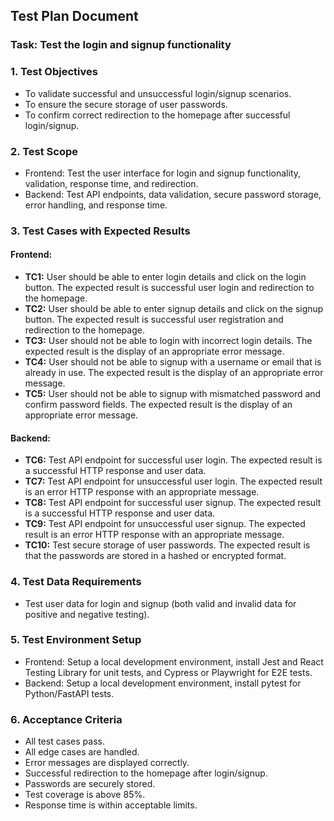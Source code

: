 ## Test Plan Document

### Task: Test the login and signup functionality

### 1. Test Objectives
- To validate successful and unsuccessful login/signup scenarios.
- To ensure the secure storage of user passwords.
- To confirm correct redirection to the homepage after successful login/signup.

### 2. Test Scope
- Frontend: Test the user interface for login and signup functionality, validation, response time, and redirection. 
- Backend: Test API endpoints, data validation, secure password storage, error handling, and response time.

### 3. Test Cases with Expected Results

#### Frontend:

- **TC1:** User should be able to enter login details and click on the login button. The expected result is successful user login and redirection to the homepage.
- **TC2:** User should be able to enter signup details and click on the signup button. The expected result is successful user registration and redirection to the homepage.
- **TC3:** User should not be able to login with incorrect login details. The expected result is the display of an appropriate error message.
- **TC4:** User should not be able to signup with a username or email that is already in use. The expected result is the display of an appropriate error message.
- **TC5:** User should not be able to signup with mismatched password and confirm password fields. The expected result is the display of an appropriate error message.

#### Backend:

- **TC6:** Test API endpoint for successful user login. The expected result is a successful HTTP response and user data.
- **TC7:** Test API endpoint for unsuccessful user login. The expected result is an error HTTP response with an appropriate message.
- **TC8:** Test API endpoint for successful user signup. The expected result is a successful HTTP response and user data.
- **TC9:** Test API endpoint for unsuccessful user signup. The expected result is an error HTTP response with an appropriate message.
- **TC10:** Test secure storage of user passwords. The expected result is that the passwords are stored in a hashed or encrypted format.

### 4. Test Data Requirements

- Test user data for login and signup (both valid and invalid data for positive and negative testing).

### 5. Test Environment Setup

- Frontend: Setup a local development environment, install Jest and React Testing Library for unit tests, and Cypress or Playwright for E2E tests.
- Backend: Setup a local development environment, install pytest for Python/FastAPI tests.

### 6. Acceptance Criteria

- All test cases pass.
- All edge cases are handled.
- Error messages are displayed correctly.
- Successful redirection to the homepage after login/signup.
- Passwords are securely stored.
- Test coverage is above 85%.
- Response time is within acceptable limits.